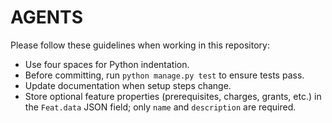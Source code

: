 # AGENTS

Please follow these guidelines when working in this repository:

- Use four spaces for Python indentation.
- Before committing, run `python manage.py test` to ensure tests pass.
- Update documentation when setup steps change.
- Store optional feature properties (prerequisites, charges, grants, etc.) in the `Feat.data` JSON field; only `name` and `description` are required.

